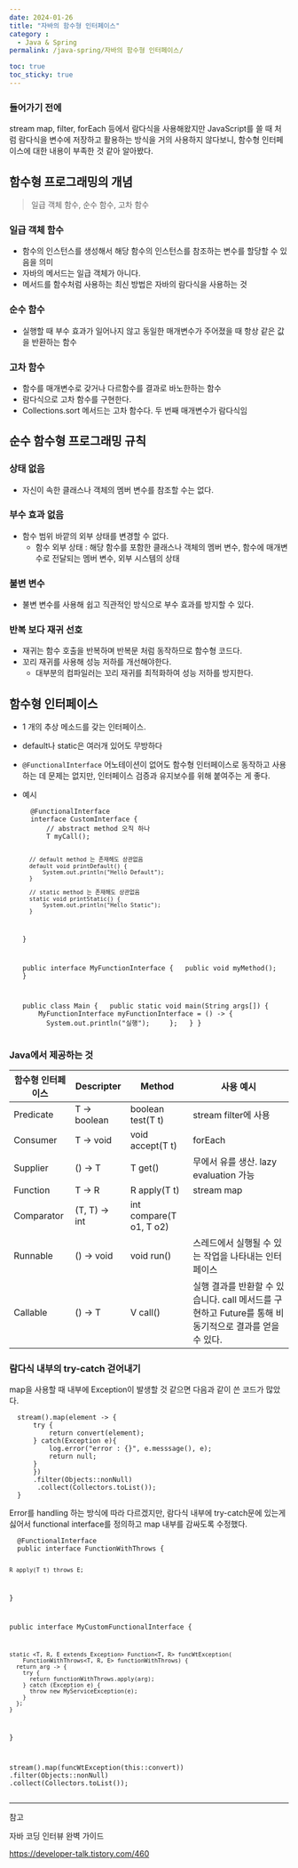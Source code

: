 ```yaml
---
date: 2024-01-26
title: "자바의 함수형 인터페이스"
category :
  - Java & Spring
permalink: /java-spring/자바의 함수형 인터페이스/

toc: true
toc_sticky: true
---
```


<h3 id="들어가기-전에">들어가기 전에</h3>
<p>stream map, filter, forEach 등에서 람다식을 사용해왔지만
JavaScript를 쓸 때 처럼 람다식을 변수에 저장하고 활용하는 방식을 거의 사용하지 않다보니, 함수형 인터페이스에 대한 내용이 부족한 것 같아 알아봤다.</p>
<h2 id="함수형-프로그래밍의-개념">함수형 프로그래밍의 개념</h2>
<blockquote>
<p>일급 객체 함수, 순수 함수, 고차 함수</p>
</blockquote>
<h3 id="일급-객체-함수">일급 객체 함수</h3>
<ul>
<li>함수의 인스턴스를 생성해서 해당 함수의 인스턴스를 참조하는 변수를 할당할 수 있음을 의미</li>
<li>자바의 메서드는 일급 객체가 아니다.</li>
<li>메서드를 함수처럼 사용하는 최신 방법은 자바의 람다식을 사용하는 것</li>
</ul>
<h3 id="순수-함수">순수 함수</h3>
<ul>
<li>실행할 때 부수 효과가 일어나지 않고 동일한 매개변수가 주어졌을 때 항상 같은 값을 반환하는 함수</li>
</ul>
<h3 id="고차-함수">고차 함수</h3>
<ul>
<li>함수를 매개변수로 갖거나 다르함수를 결과로 바노한하는 함수</li>
<li>람다식으로 고차 함수를 구현한다.</li>
<li>Collections.sort 메서드는 고차 함수다. 두 번째 매개변수가 람다식임</li>
</ul>
<h2 id="순수-함수형-프로그래밍-규칙">순수 함수형 프로그래밍 규칙</h2>
<h3 id="상태-없음">상태 없음</h3>
<ul>
<li>자신이 속한 클래스나 객체의 멤버 변수를 참조할 수는 없다.</li>
</ul>
<h3 id="부수-효과-없음">부수 효과 없음</h3>
<ul>
<li>함수 범위 바깥의 외부 상태를 변경할 수 없다.<ul>
<li>함수 외부 상태 : 해당 함수를 포함한 클래스나 객체의 멤버 변수, 함수에 매개변수로 전달되는 멤버 변수, 외부 시스템의 상태</li>
</ul>
</li>
</ul>
<h3 id="불변-변수">불변 변수</h3>
<ul>
<li>불변 변수를 사용해 쉽고 직관적인 방식으로 부수 효과를 방지할 수 있다.</li>
</ul>
<h3 id="반복-보다-재귀-선호">반복 보다 재귀 선호</h3>
<ul>
<li>재귀는 함수 호출을 반복하며 반복문 처럼 동작하므로 함수형 코드다.</li>
<li>꼬리 재귀를 사용해 성능 저하를 개선해야한다.<ul>
<li>대부분의 컴파일러는 꼬리 재귀를 최적화하여 성능 저하를 방지한다.</li>
</ul>
</li>
</ul>
<h2 id="함수형-인터페이스">함수형 인터페이스</h2>
<ul>
<li><p>1 개의 추상 메소드를 갖는 인터페이스.</p>
</li>
<li><p>default나 static은 여러개 있어도 무방하다</p>
</li>
<li><p><code>@FunctionalInterface</code> 어노테이션이 없어도 함수형 인터페이스로 동작하고 사용하는 데 문제는 없지만, 인터페이스 검증과 유지보수를 위해 붙여주는 게 좋다.</p>
</li>
<li><p>예시</p>
<pre><code class="language-java">  @FunctionalInterface
  interface CustomInterface<T> {
      // abstract method 오직 하나
      T myCall();

      // default method 는 존재해도 상관없음
      default void printDefault() {
          System.out.println("Hello Default");
      }

      // static method 는 존재해도 상관없음
      static void printStatic() {
          System.out.println("Hello Static");
      }
  }

  public interface MyFunctionInterface<T> {
    public void myMethod();
  }

  public class Main {
    public static void main(String args[]) {
      MyFunctionInterface<Integer> myFunctionInterface = () -> {
        System.out.println("실행");
      };
    }
  }
</code></pre>
</li>
</ul>
<h3 id="java에서-제공하는-것">Java에서 제공하는 것</h3>
<table>
<thead>
<tr>
<th>함수형 인터페이스</th>
<th>Descripter</th>
<th>Method</th>
<th>사용 예시</th>
</tr>
</thead>
<tbody><tr>
<td>Predicate</td>
<td>T -> boolean</td>
<td>boolean test(T t)</td>
<td>stream filter에 사용</td>
</tr>
<tr>
<td>Consumer</td>
<td>T -> void</td>
<td>void accept(T t)</td>
<td>forEach</td>
</tr>
<tr>
<td>Supplier</td>
<td>() -> T</td>
<td>T get()</td>
<td>무에서 유를 생산. lazy evaluation 가능</td>
</tr>
<tr>
<td>Function<T, R></td>
<td>T -> R</td>
<td>R apply(T t)</td>
<td>stream map</td>
</tr>
<tr>
<td>Comparator</td>
<td>(T, T) -> int</td>
<td>int compare(T o1, T o2)</td>
<td></td>
</tr>
<tr>
<td>Runnable</td>
<td>() -> void</td>
<td>void run()</td>
<td>스레드에서 실행될 수 있는 작업을 나타내는 인터페이스</td>
</tr>
<tr>
<td>Callable</td>
<td>() -> T</td>
<td>V call()</td>
<td>실행 결과를 반환할 수 있습니다. call 메서드를 구현하고 Future를 통해 비동기적으로 결과를 얻을 수 있다.</td>
</tr>
</tbody></table>
<h3 id="람다식-내부의-try-catch-걷어내기">람다식 내부의 try-catch 걷어내기</h3>
<p>  map을 사용할 때 내부에 Exception이 발생할 것 같으면 다음과 같이 쓴 코드가 많았다.</p>
<pre><code class="language-java">  stream().map(element -> {
      try {
          return convert(element);
      } catch(Exception e){
          log.error("error : {}", e.messsage(), e);
          return null;
      }
      })
      .filter(Objects::nonNull)
       .collect(Collectors.toList());
  }</code></pre>
<p>  Error를 handling 하는 방식에 따라 다르겠지만, 람다식 내부에 try-catch문에 있는게 싫어서 functional interface를 정의하고 map 내부를 감싸도록 수정했다.</p>
<pre><code class="language-java">  @FunctionalInterface
  public interface FunctionWithThrows<T, R, E extends Exception> {

    R apply(T t) throws E;

}

  public interface MyCustomFunctionalInterface {

    static <T, R, E extends Exception> Function<T, R> funcWtException(
        FunctionWithThrows<T, R, E> functionWithThrows) {
      return arg -> {
        try {
          return functionWithThrows.apply(arg);
        } catch (Exception e) {
          throw new MyServiceException(e);
        }
      };
    }
}


  stream().map(funcWtException(this::convert))
          .filter(Objects::nonNull)
          .collect(Collectors.toList());</code></pre>
<hr />
<p>참고</p>
<p>자바 코딩 인터뷰 완벽 가이드</p>
<p><a href="https://developer-talk.tistory.com/460">https://developer-talk.tistory.com/460</a></p>